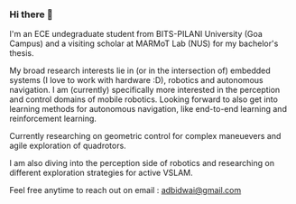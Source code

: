 ### Hi there 👋

I'm an ECE undegraduate student from BITS-PILANI University (Goa Campus) and a visiting scholar at MARMoT Lab (NUS) for my bachelor's thesis.

My broad research interests lie in (or in the intersection of) embedded systems (I love to work with hardware :D), robotics and autonomous navigation. I am (currently) specifically more interested in the perception and control domains of mobile robotics. Looking forward to also get into learning methods for autonomous navigation, like end-to-end learning and reinforcement learning.

Currently researching on geometric control for complex maneuevers and agile exploration of quadrotors.

I am also diving into the perception side of robotics and researching on different exploration strategies for active VSLAM.

Feel free anytime to reach out on email : adbidwai@gmail.com

<!--
**adbidwai/adbidwai** is a ✨ _special_ ✨ repository because its `README.md` (this file) appears on your GitHub profile.

Here are some ideas to get you started:

- 🔭 I’m currently working on ...
- 🌱 I’m currently learning ...
- 👯 I’m looking to collaborate on ...
- 🤔 I’m looking for help with ...
- 💬 Ask me about ...
- 📫 How to reach me: ...
- 😄 Pronouns: ...
- ⚡ Fun fact: ...
-->
